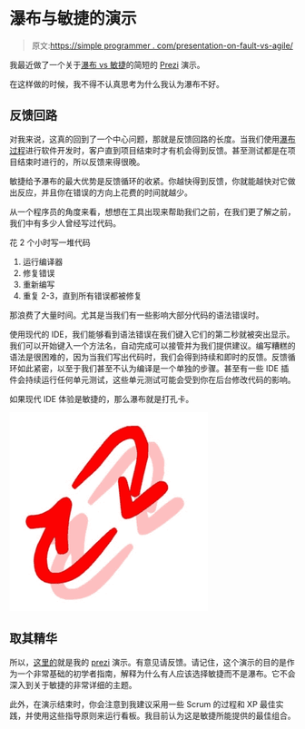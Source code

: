 # 瀑布与敏捷的演示

> 原文:[https://simple programmer . com/presentation-on-fault-vs-agile/](https://simpleprogrammer.com/presentation-on-waterfall-vs-agile/)

我最近做了一个关于[瀑布 vs 敏捷](http://prezi.com/chsbefgx55le/)的简短的 [Prezi](https://simpleprogrammer.com/2010/03/15/powerpoint-killer-prezi/) 演示。

在这样做的时候，我不得不认真思考为什么我认为瀑布不好。

## 反馈回路

对我来说，这真的回到了一个中心问题，那就是反馈回路的长度。当我们使用[瀑布过程](https://simpleprogrammer.com/2010/04/07/dont-go-chasing-waterfalls-mini-waterfall-vs-agile/)进行软件开发时，客户直到项目结束时才有机会得到反馈。甚至测试都是在项目结束时进行的，所以反馈来得很晚。

敏捷给予瀑布的最大优势是反馈循环的收紧。你越快得到反馈，你就能越快对它做出反应，并且你在错误的方向上花费的时间就越少。

从一个程序员的角度来看，想想在工具出现来帮助我们之前，在我们更了解之前，我们中有多少人曾经写过代码。

花 2 个小时写一堆代码

1.  运行编译器
2.  修复错误
3.  重新编写
4.  重复 2-3，直到所有错误都被修复

那浪费了大量时间。尤其是当我们有一些影响大部分代码的语法错误时。

使用现代的 IDE，我们能够看到语法错误在我们键入它们的第二秒就被突出显示。我们可以开始键入一个方法名，自动完成可以接管并为我们提供建议。编写糟糕的语法是很困难的，因为当我们写出代码时，我们会得到持续和即时的反馈。反馈循环如此紧密，以至于我们甚至不认为编译是一个单独的步骤。甚至有一些 IDE 插件会持续运行任何单元测试，这些单元测试可能会受到你在后台修改代码的影响。

如果现代 IDE 体验是敏捷的，那么瀑布就是打孔卡。



![](img/74b1a248be82a8150a55be40af22fb1d.png "Feedback")



## 取其精华

所以，[这里的](http://prezi.com/chsbefgx55le/)就是我的 [prezi](https://simpleprogrammer.com/2010/03/15/powerpoint-killer-prezi/) 演示。有意见请反馈。请记住，这个演示的目的是作为一个非常基础的初学者指南，解释为什么有人应该选择敏捷而不是瀑布。它不会深入到关于敏捷的非常详细的主题。

此外，在演示结束时，你会注意到我建议采用一些 Scrum 的过程和 XP 最佳实践，并使用这些指导原则来运行看板。我目前认为这是敏捷所能提供的最佳组合。
